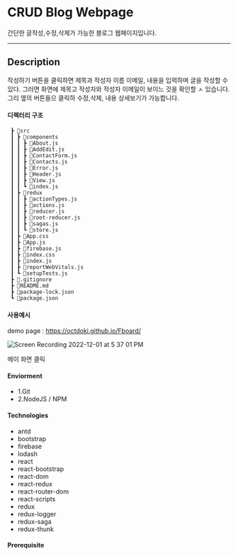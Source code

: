 # CRUD Blog Webpage 

간단한 글작성,수정,삭제가 가능한 블로그 웹페이지입니다.

-------

## Description

작성하기 버튼을 클릭하면 제목과 작성자 이름 이메일, 내용을 입력하며 글을 작성할 수 있다.
그러면 화면에 제목고 작성자와 작성자 이메일이 보이느 것을 확인할 ㅅ 있습니다.
그리 옆의 버튼들으 클릭하 수정,삭제, 내용 상세보기가 가능합니다.

#### 디렉터리 구조

     ┣ 📂src
     ┃ ┣ 📂components
     ┃ ┃ ┣ 📜About.js
     ┃ ┃ ┣ 📜AddEdit.js
     ┃ ┃ ┣ 📜ContactForm.js
     ┃ ┃ ┣ 📜Contacts.js
     ┃ ┃ ┣ 📜Error.js
     ┃ ┃ ┣ 📜Header.js
     ┃ ┃ ┣ 📜View.js
     ┃ ┃ ┗ 📜index.js
     ┃ ┣ 📂redux
     ┃ ┃ ┣ 📜actionTypes.js
     ┃ ┃ ┣ 📜actions.js
     ┃ ┃ ┣ 📜reducer.js
     ┃ ┃ ┣ 📜root-reducer.js
     ┃ ┃ ┣ 📜sagas.js
     ┃ ┃ ┗ 📜store.js
     ┃ ┣ 📜App.css
     ┃ ┣ 📜App.js
     ┃ ┣ 📜firebase.js
     ┃ ┣ 📜index.css
     ┃ ┣ 📜index.js
     ┃ ┣ 📜reportWebVitals.js
     ┃ ┗ 📜setupTests.js
     ┣ 📜.gitignore
     ┣ 📜README.md
     ┣ 📜package-lock.json
     ┗ 📜package.json

 #### 사용예시
 

demo page : https://octdoki.github.io/Fboard/

![Screen Recording 2022-12-01 at 5 37 01 PM](https://user-images.githubusercontent.com/76845650/205010050-7f3c8dc5-cd02-48c5-9e57-e1ad670662c4.gif)




메이 화면 클릭



 
 
 #### Enviorment
   * 1.Git
   * 2.NodeJS / NPM


#### Technologies
* antd
* bootstrap 
* firebase 
* lodash 
* react
* react-bootstrap
* react-dom
* react-redux
* react-router-dom
* react-scripts
* redux
* redux-logger
* redux-saga
* redux-thunk

 #### Prerequisite
 
 

